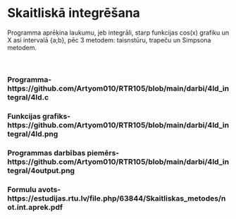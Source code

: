 <h1>Skaitliskā integrēšana</h1>
<p>Programma aprēķina laukumu, jeb integrāli, starp funkcijas cos(x) grafiku un X asi intervalā {a;b}, pēc 3 metodem: taisnstūru, trapeču un Simpsona metodem.</p>
<br>
<h3>Programma- https://github.com/Artyom010/RTR105/blob/main/darbi/4ld_integral/4ld.c</h3>
<h3>Funkcijas grafiks- https://github.com/Artyom010/RTR105/blob/main/darbi/4ld_integral/4ld.png</h3>
<h3>Programmas darbības piemērs- https://github.com/Artyom010/RTR105/blob/main/darbi/4ld_integral/4output.png</h3>
<h3>Formulu avots- https://estudijas.rtu.lv/file.php/63844/Skaitliskas_metodes/not.int.aprek.pdf</h3>
